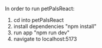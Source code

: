 In order to run petPalsReact:

1. cd into petPalsReact
2. install dependencies "npm install"
3. run app "npm run dev"
4. navigate to localhost:5173
